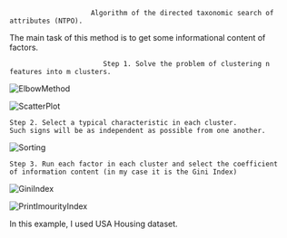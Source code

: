                         Algorithm of the directed taxonomic search of attributes (NTPO).

The main task of this method is to get some informational content of factors.
                  
          
                           Step 1. Solve the problem of clustering n features into m clusters.

![ElbowMethod](https://user-images.githubusercontent.com/47052805/67286960-eac3d680-f4e2-11e9-9d28-27cf8ea62efa.png)

![ScatterPlot](https://user-images.githubusercontent.com/47052805/67286997-fa431f80-f4e2-11e9-9ef1-17509534b929.png)



    Step 2. Select a typical characteristic in each cluster. 
    Such signs will be as independent as possible from one another.
    
![Sorting](https://user-images.githubusercontent.com/47052805/67288140-1778ed80-f4e5-11e9-9746-da4551570f60.png)


    Step 3. Run each factor in each cluster and select the coefficient
    of information content (in my case it is the Gini Index)
    
![GiniIndex](https://user-images.githubusercontent.com/47052805/67288134-1647c080-f4e5-11e9-83d1-257db7fb2820.png)

![PrintImourityIndex](https://user-images.githubusercontent.com/47052805/67288148-19db4780-f4e5-11e9-88c2-5ee93f944ca9.png)
    
    
In this example, I used USA Housing dataset.


